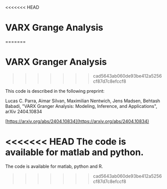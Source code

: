 <<<<<<< HEAD
# VARX Grange Analysis
=======
# VARX Granger Analysis
>>>>>>> cad5643ab060de93be412a5256cf87d7c8efccf8

This code is described in the following preprint: 

Lucas C. Parra, Aimar Silvan, Maximilian Nentwich, Jens Madsen, Behtash Babadi, "VARX Granger Analysis: Modeling, Inference, and Applications", arXiv 2404.10834

[https://arxiv.org/abs/2404.10834](https://arxiv.org/abs/2404.10834)

<<<<<<< HEAD
The code is available for matlab and python. 
=======
The code is available for matlab, python and R.
>>>>>>> cad5643ab060de93be412a5256cf87d7c8efccf8


